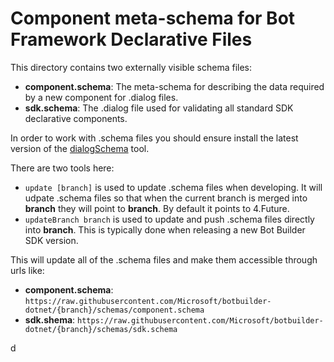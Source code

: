 # Component meta-schema for Bot Framework Declarative Files
This directory contains two externally visible schema files:
* __component.schema__: The meta-schema for describing the data required by a new component for .dialog files.  
* __sdk.schema__: The .dialog file used for validating all standard SDK declarative components.

In order to work with .schema files you should ensure install the latest version of the [dialogSchema](https://github.com/microsoft/botbuilder-tools/tree/V.Future/packages/DialogSchema) tool.

There are two tools here:
* `update [branch]` is used to update .schema files when developing.  It will udpate .schema files so that when the current branch is merged into __branch__ they will point to __branch__.  By default it points to 4.Future.
* `updateBranch branch` is used to update and push .schema files directly into __branch__.  This is typically done when releasing a new Bot Builder SDK version.

This will update all of the .schema files and make them accessible through urls like:
 * __component.schema__: `https://raw.githubusercontent.com/Microsoft/botbuilder-dotnet/{branch}/schemas/component.schema` 
 * __sdk.shema__: `https://raw.githubusercontent.com/Microsoft/botbuilder-dotnet/{branch}/schemas/sdk.schema`

  d